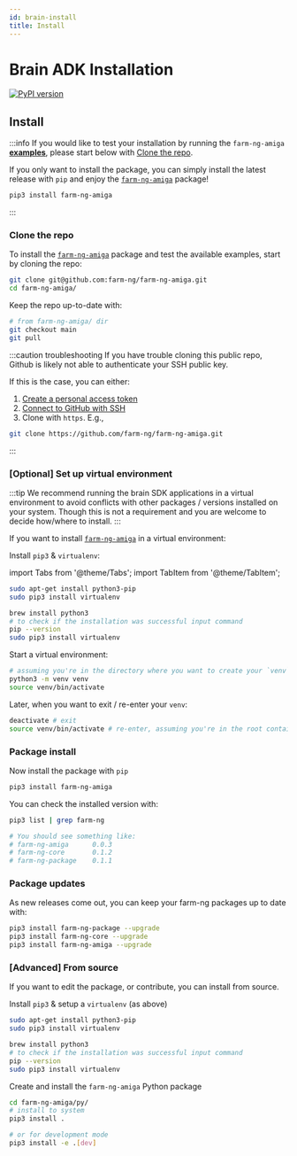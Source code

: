 ```yaml
---
id: brain-install
title: Install
---
```


# Brain ADK Installation

[![PyPI version](https://badge.fury.io/py/farm-ng-amiga.svg)](https://pypi.org/project/farm-ng-amiga)

## Install

:::info
If you would like to test your installation by running the `farm-ng-amiga` [**examples**](https://github.com/farm-ng/farm-ng-amiga/tree/main/py/examples),
please start below with [Clone the repo](#clone-the-repo).

If you only want to install the package, you can simply install the latest release with `pip` and enjoy the [`farm-ng-amiga`](https://pypi.org/project/farm-ng-amiga) package!

```bash
pip3 install farm-ng-amiga
```
:::


### Clone the repo

To install the [`farm-ng-amiga`](https://github.com/farm-ng/farm-ng-amiga) package and test the available examples, start by cloning the repo:

```bash
git clone git@github.com:farm-ng/farm-ng-amiga.git
cd farm-ng-amiga/
```

Keep the repo up-to-date with:

```bash
# from farm-ng-amiga/ dir
git checkout main
git pull
```

:::caution troubleshooting
If you have trouble cloning this public repo, Github is likely not able to authenticate your SSH public key.

If this is the case, you can either:
1. [Create a personal access token](https://docs.github.com/en/authentication/keeping-your-account-and-data-secure/creating-a-personal-access-token)
2. [Connect to GitHub with SSH](https://docs.github.com/en/authentication/connecting-to-github-with-ssh)
3. Clone with `https`. E.g.,
```bash
git clone https://github.com/farm-ng/farm-ng-amiga.git
```
:::

### [Optional] Set up virtual environment

:::tip
We recommend running the brain SDK applications in a virtual environment to avoid conflicts with other packages / versions installed on your system.
Though this is not a requirement and you are welcome to decide how/where to install.
:::

If you want to install [`farm-ng-amiga`](https://pypi.org/project/farm-ng-amiga) in a virtual environment:

Install `pip3` & `virtualenv`:


import Tabs from '@theme/Tabs';
import TabItem from '@theme/TabItem';

<Tabs>
<TabItem value="linux" label="Linux" default>

```bash
sudo apt-get install python3-pip
sudo pip3 install virtualenv
```

</TabItem>
<TabItem value="macos" label="MacOs">

```bash
brew install python3
# to check if the installation was successful input command
pip --version
sudo pip3 install virtualenv
```
</TabItem>
</Tabs>


Start a virtual environment:

```bash
# assuming you're in the directory where you want to create your `venv`
python3 -m venv venv
source venv/bin/activate
```

Later, when you want to exit / re-enter your `venv`:
```bash
deactivate # exit
source venv/bin/activate # re-enter, assuming you're in the root containing `venv/`
```

### Package install
Now install the package with `pip`

```bash
pip3 install farm-ng-amiga
```

You can check the installed version with:

```bash
pip3 list | grep farm-ng

# You should see something like:
# farm-ng-amiga      0.0.3
# farm-ng-core       0.1.2
# farm-ng-package    0.1.1
```

### Package updates

As new releases come out, you can keep your farm-ng packages up to date with:

```bash
pip3 install farm-ng-package --upgrade
pip3 install farm-ng-core --upgrade
pip3 install farm-ng-amiga --upgrade
```


### [Advanced] From source

If you want to edit the package, or contribute, you can install from source.

Install `pip3` & setup a `virtualenv` (as above)

<Tabs>
<TabItem value="linux" label="Linux" default>

```bash
sudo apt-get install python3-pip
sudo pip3 install virtualenv
```

</TabItem>
<TabItem value="macos" label="MacOs">

```bash
brew install python3
# to check if the installation was successful input command
pip --version
sudo pip3 install virtualenv
```
</TabItem>
</Tabs>


Create and install the ``farm-ng-amiga`` Python package

```bash
cd farm-ng-amiga/py/
# install to system
pip3 install .
```

```bash
# or for development mode
pip3 install -e .[dev]
```
